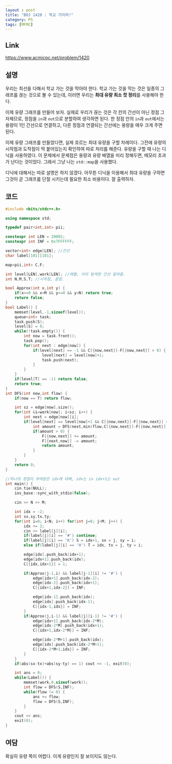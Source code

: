 ```yaml
---
layout : post
title: "BOJ 1420 : 학교 가지마!"
category: PS
tags: [MFMC]
---
```


## Link

<https://www.acmicpc.net/problem/1420>

## 설명

우리는 최선을 다해서 학교 가는 것을 막아야 한다. 학교 가는 것을 막는 것은 일종의 그래프를 끊는 것으로 볼 수 있는데, 이러면 우리는 **최대 유량 최소 컷 정리**를 사용해야 한다.

이제 유량 그래프를 만들어 보자. 실제로 우리가 끊는 것은 각 칸의 간선이 아닌 정점 그 자체므로, 정점을 `in`과 `out`으로 분할하여 생각하면 된다. 한 정점 안의 `in`과 `out`에서는 용량이 1인 간선으로 연결하고, 다른 정점과 연결되는 간선에는 용량을 매우 크게 주면 된다.

이제 유량 그래프를 만들었다면, 실제 흐르는 최대 유량을 구할 차례이다. 그전에 유량의 시작점과 도착점이 딱 붙어있는지 확인하여 따로 처리를 해준다. 유량을 구할 때 나는 디닉을 사용하였다. 이 문제에서 문제점은 용량과 유량 배열을 미리 정해두면, 메모리 초과가 난다는 것이었다. 그래서 그냥 나는 `std::map`을 사용했다. 

디닉에 대해서는 따로 설명은 하지 않겠다. 아무튼 디닉을 이용해서 최대 유량을 구하면 그것이 곧 그래프를 단절 시키는데 필요한 최소 비용이다. 잘 출력하자.

## 코드

```cpp
#include <bits/stdc++.h>

using namespace std;

typedef pair<int,int> pii;

constexpr int LEN = 20002;
constexpr int INF = 0x7FFFFFF;

vector<int> edge[LEN]; //간선
char label[101][101];

map<pii,int> C,F;

int level[LEN],work[LEN]; //레벨, 이미 탐색한 간선 알려줌.
int N,M,S,T; //시작점, 끝점.

bool Approx(int x,int y) {
    if(x>=0 && x<M && y>=0 && y<N) return true;
    return false;
}
bool Label() {
    memset(level,-1,sizeof(level));
    queue<int> task;
    task.push(S);
    level[S] = 0;
    while(!task.empty()) {
        int now = task.front();
        task.pop();
        for(int next : edge[now]) {
            if(level[next] == -1 && C[{now,next}]-F[{now,next}] > 0) {
                level[next] = level[now]+1;
                task.push(next);
            }
        }
    }
    if(level[T] == -1) return false;
    return true;
}
int DFS(int now,int flow) {
    if(now == T) return flow; 

    int sz = edge[now].size();
    for(int &i=work[now]; i<sz; i++) {
        int next = edge[now][i];
        if(level[next] == level[now]+1 && C[{now,next}]-F[{now,next}] > 0) {
            int amount = DFS(next,min(flow,C[{now,next}]-F[{now,next}]));
            if(amount > 0) {
                F[{now,next}] += amount;
                F[{next,now}] -= amount;
                return amount;
            }
        }
    }
    return 0;
}

//하나의 정점이 부여받은 idx에 대해, idx는 in idx+1는 out
int main() {
    cin.tie(NULL);
    ios_base::sync_with_stdio(false);

    cin >> N >> M;

    int idx = -2;
    int sx,sy,tx,ty;
    for(int i=0; i<N; i++) for(int j=0; j<M; j++) {
        idx += 2;
        cin >> label[j][i];
        if(label[j][i] == '#') continue;
        if(label[j][i] == 'K') S = idx+1, sx = j, sy = i;
        else if(label[j][i] == 'H') T = idx, tx = j, ty = i;

        edge[idx].push_back(idx+1);
        edge[idx+1].push_back(idx);
        C[{idx,idx+1}] = 1;

        if(Approx(j-1,i) && label[j-1][i] != '#') {
            edge[idx+1].push_back(idx-2);
            edge[idx-2].push_back(idx+1);
            C[{idx+1,idx-2}] = INF;

            edge[idx-1].push_back(idx);
            edge[idx].push_back(idx-1);
            C[{idx-1,idx}] = INF;
        }
        if(Approx(j,i-1) && label[j][i-1] != '#') {
            edge[idx+1].push_back(idx-2*M);
            edge[idx-2*M].push_back(idx+1);
            C[{idx+1,idx-2*M}] = INF;

            edge[idx-2*M+1].push_back(idx);
            edge[idx].push_back(idx-2*M+1);
            C[{idx-2*M+1,idx}] = INF;
        }
    }
    if(abs(sx-tx)+abs(sy-ty) == 1) cout << -1, exit(0);

    int ans = 0;
    while(Label()) {
        memset(work,0,sizeof(work));
        int flow = DFS(S,INF);
        while(flow != 0) {
            ans += flow;
            flow = DFS(S,INF);
        }
    }
    cout << ans;
    exit(0);
}
```

## 여담

확실히 유량 쪽이 어렵다. 이게 유량인지 잘 보이지도 않는다.